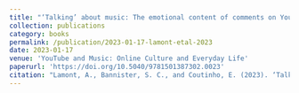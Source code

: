 ```yaml
---
title: "‘Talking’ about music: The emotional content of comments on YouTube videos"
collection: publications
category: books
permalink: /publication/2023-01-17-lamont-etal-2023
date: 2023-01-17
venue: 'YouTube and Music: Online Culture and Everyday Life'
paperurl: 'https://doi.org/10.5040/9781501387302.0023'
citation: "Lamont, A., Bannister, S. C., and Coutinho, E. (2023). ‘Talking’ about music: The emotional content of comments on YouTube videos. In H. Rogers, J. Freitas, and J. F. Porfirio (Eds.), YouTube and music: Online culture and everyday life (pp. 230-254). London, UK: Bloomsbury."
---
```

